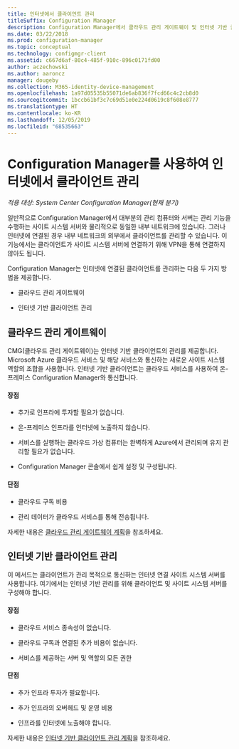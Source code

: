 ```yaml
---
title: 인터넷에서 클라이언트 관리
titleSuffix: Configuration Manager
description: Configuration Manager에서 클라우드 관리 게이트웨이 및 인터넷 기반 클라이언트 관리를 사용하여 클라이언트를 관리하는 방법을 알아봅니다.
ms.date: 03/22/2018
ms.prod: configuration-manager
ms.topic: conceptual
ms.technology: configmgr-client
ms.assetid: c667d6af-80c4-485f-910c-896c0171fd00
author: aczechowski
ms.author: aaroncz
manager: dougeby
ms.collection: M365-identity-device-management
ms.openlocfilehash: 1a97d05535b55071de6ab836f7fcd66c4c2cb8d0
ms.sourcegitcommit: 1bccb61bf3c7c69d51e0e224d0619c8f608e8777
ms.translationtype: HT
ms.contentlocale: ko-KR
ms.lasthandoff: 12/05/2019
ms.locfileid: "68535663"
---
```

# <a name="manage-clients-on-the-internet-with-configuration-manager"></a>Configuration Manager를 사용하여 인터넷에서 클라이언트 관리

*적용 대상: System Center Configuration Manager(현재 분기)*

일반적으로 Configuration Manager에서 대부분의 관리 컴퓨터와 서버는 관리 기능을 수행하는 사이트 시스템 서버와 물리적으로 동일한 내부 네트워크에 있습니다. 그러나 인터넷에 연결된 경우 내부 네트워크의 외부에서 클라이언트를 관리할 수 있습니다. 이 기능에서는 클라이언트가 사이트 시스템 서버에 연결하기 위해 VPN을 통해 연결하지 않아도 됩니다.

Configuration Manager는 인터넷에 연결된 클라이언트를 관리하는 다음 두 가지 방법을 제공합니다.

-   클라우드 관리 게이트웨이

-   인터넷 기반 클라이언트 관리


## <a name="cloud-management-gateway"></a>클라우드 관리 게이트웨이

CMG(클라우드 관리 게이트웨이)는 인터넷 기반 클라이언트의 관리를 제공합니다. Microsoft Azure 클라우드 서비스 및 해당 서비스와 통신하는 새로운 사이트 시스템 역할의 조합을 사용합니다. 인터넷 기반 클라이언트는 클라우드 서비스를 사용하여 온-프레미스 Configuration Manager와 통신합니다.

#### <a name="advantages"></a>장점  

-   추가로 인프라에 투자할 필요가 없습니다.  

-   온-프레미스 인프라를 인터넷에 노출하지 않습니다.  

-   서비스를 실행하는 클라우드 가상 컴퓨터는 완벽하게 Azure에서 관리되며 유지 관리할 필요가 없습니다.  

-   Configuration Manager 콘솔에서 쉽게 설정 및 구성됩니다.  

#### <a name="disadvantages"></a>단점  

-   클라우드 구독 비용  

-   관리 데이터가 클라우드 서비스를 통해 전송됩니다.  

자세한 내용은 [클라우드 관리 게이트웨이 계획](plan-cloud-management-gateway.md)을 참조하세요.  



## <a name="internet-based-client-management"></a>인터넷 기반 클라이언트 관리

이 메서드는 클라이언트가 관리 목적으로 통신하는 인터넷 연결 사이트 시스템 서버를 사용합니다. 여기에서는 인터넷 기반 관리를 위해 클라이언트 및 사이트 시스템 서버를 구성해야 합니다.

#### <a name="advantages"></a>장점  

-   클라우드 서비스 종속성이 없습니다.  

-   클라우드 구독과 연결된 추가 비용이 없습니다.  

-   서비스를 제공하는 서버 및 역할의 모든 권한  

#### <a name="disadvantages"></a>단점  

-   추가 인프라 투자가 필요합니다.  

-   추가 인프라의 오버헤드 및 운영 비용  

-   인프라를 인터넷에 노출해야 합니다.  

자세한 내용은 [인터넷 기반 클라이언트 관리 계획](plan-internet-based-client-management.md)을 참조하세요.  
